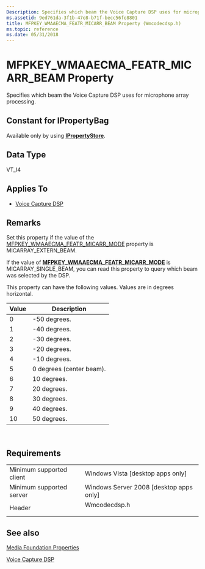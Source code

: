 ```yaml
---
Description: Specifies which beam the Voice Capture DSP uses for microphone array processing.
ms.assetid: 9ed761da-3f1b-47e8-b71f-becc56fe8801
title: MFPKEY_WMAAECMA_FEATR_MICARR_BEAM Property (Wmcodecdsp.h)
ms.topic: reference
ms.date: 05/31/2018
---
```


# MFPKEY\_WMAAECMA\_FEATR\_MICARR\_BEAM Property

Specifies which beam the Voice Capture DSP uses for microphone array processing.

## Constant for IPropertyBag

Available only by using [**IPropertyStore**](/windows/win32/api/propsys/nn-propsys-ipropertystore).

## Data Type

VT\_I4

## Applies To

-   [Voice Capture DSP](voicecapturedmo.md)

## Remarks

Set this property if the value of the [MFPKEY\_WMAAECMA\_FEATR\_MICARR\_MODE](mfpkey-wmaaecma-featr-micarr-modeproperty.md) property is MICARRAY\_EXTERN\_BEAM.

If the value of [**MFPKEY\_WMAAECMA\_FEATR\_MICARR\_MODE**](mfpkey-wmaaecma-featr-micarr-modeproperty.md) is MICARRAY\_SINGLE\_BEAM, you can read this property to query which beam was selected by the DSP.

This property can have the following values. Values are in degrees horizontal.



| Value | Description              |
|-------|--------------------------|
| 0     | -50 degrees.             |
| 1     | -40 degrees.             |
| 2     | -30 degrees.             |
| 3     | -20 degrees.             |
| 4     | -10 degrees.             |
| 5     | 0 degrees (center beam). |
| 6     | 10 degrees.              |
| 7     | 20 degrees.              |
| 8     | 30 degrees.              |
| 9     | 40 degrees.              |
| 10    | 50 degrees.              |



 

## Requirements



|                                     |                                                                                         |
|-------------------------------------|-----------------------------------------------------------------------------------------|
| Minimum supported client<br/> | Windows Vista \[desktop apps only\]<br/>                                          |
| Minimum supported server<br/> | Windows Server 2008 \[desktop apps only\]<br/>                                    |
| Header<br/>                   | <dl> <dt>Wmcodecdsp.h</dt> </dl> |



## See also

<dl> <dt>

[Media Foundation Properties](media-foundation-properties.md)
</dt> <dt>

[Voice Capture DSP](voicecapturedmo.md)
</dt> </dl>

 

 